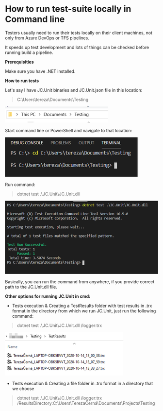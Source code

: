 # How to run test-suite locally in Command line

Testers usually need to run their tests locally on their client
machines, not only from Azure DevOps or TFS pipelines.

It speeds up test development and lots of things can be checked before
running build a pipeline.

**Prerequisities**

Make sure you have .NET installed.

**How to run tests**

Let\'s say I have JC.Unit binaries and JC.Unit.json file in this
location:

> C:\\Users\\tereza\\Documents\\Testing

![Path to the JC.Unit file](Images/media/image9.png)

Start command line or PowerShell and navigate to that location:

![cmd](Images/media/image10.png)

Run command:
> dotnet test .\\JC.Unit\\JC.Unit.dll

![cmd](Images/media/image11.png)

Basically, you can run the command from anywhere, if you provide correct
path to the JC.Unit.dll file.

**Other options for running JC.Unit in cmd:**

-   Tests execution & Creating a TestResults folder with test results in .trx format in the directory from which we run JC.Unit, just run the following command:

> dotnet test .\\JC.Unit\\JC.Unit.dll /logger:trx

![result logs](Images/media/image15.png)

-   Tests execution & Creating a file folder in .trx format in a directory that we choose

> dotnet test .\\JC.Unit\\JC.Unit.dll /logger:trx /ResultsDirectory:C:\\Users\\TerezaČerná\\Documents\\Projects\\Testing